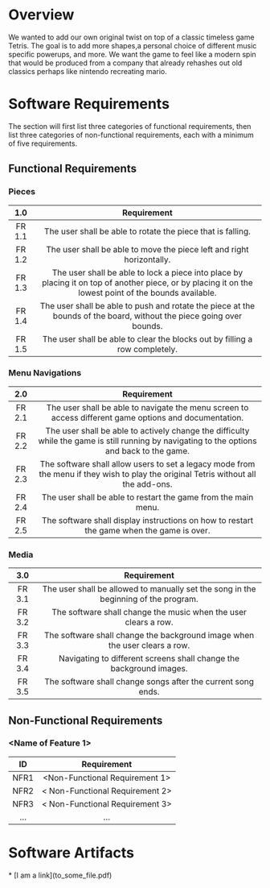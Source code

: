 # Overview
We wanted to add our own original twist on top of a classic timeless game Tetris. The goal is to add more shapes,a personal choice of different music specific powerups, and more. We want the game to feel like a modern spin that would be produced from a company that already rehashes out old classics perhaps like nintendo recreating mario.

# Software Requirements
The section will first list three categories of functional requirements, then list three categories of non-functional requirements, each with a minimum of five requirements.
  
## Functional Requirements
### Pieces
| 1.0 | Requirement |
| :-------------: | :----------: |
| FR 1.1 | The user shall be able to rotate the piece that is falling. |
| FR 1.2 | The user shall be able to move the piece left and right horizontally. |
| FR 1.3 | The user shall be able to lock a piece into place by placing it on top of another piece, or by placing it on the lowest point of the bounds available.|
| FR 1.4 | The user shall be able to push and rotate the piece at the bounds of the board, without the piece going over bounds. |
| FR 1.5 | The user shall be able to clear the blocks out by filling a row completely. |
  
### Menu Navigations
| 2.0 | Requirement |
| :-------------: | :----------: |
| FR 2.1 | The user shall be able to navigate the menu screen to access different game options and documentation. |
| FR 2.2 | The user shall be able to actively change the difficulty while the game is still running by navigating to the options and back to the game. |
| FR 2.3 | The software shall allow users to set a legacy mode from the menu if they wish to play the original Tetris without all the add-ons. |
| FR 2.4 | The user shall be able to restart the game from the main menu. |
| FR 2.5 | The software shall display instructions on how to restart the game when the game is over.|

### Media
| 3.0 | Requirement |
| :-------------: | :----------: |
| FR 3.1 | The user shall be allowed to manually set the song in the beginning of the program. |
| FR 3.2 | The software shall change the music when the user clears a row. |
| FR 3.3 | The software shall change the background image when the user clears a row. |
| FR 3.4 | Navigating to different screens shall change the background images. |
| FR 3.5 | The software shall change songs after the current song ends. |

## Non-Functional Requirements
### <Name of Feature 1>
| ID | Requirement |
| :-------------: | :----------: |
| NFR1 | <Non-Functional Requirement 1> |
| NFR2 | < Non-Functional Requirement 2> |
| NFR3 | < Non-Functional Requirement 3> |
| … | … |
# Software Artifacts
<Describe the purpose of this section>
* [I am a link](to_some_file.pdf)
